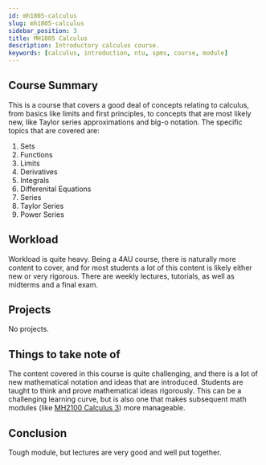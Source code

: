 ```yaml
---
id: mh1805-calculus
slug: mh1805-calculus
sidebar_position: 3
title: MH1805 Calculus
description: Introductory calculus course.
keywords: [calculus, introduction, ntu, spms, course, module]
---
```


## Course Summary

This is a course that covers a good deal of concepts relating to calculus, from basics like limits and first principles, to concepts that are most likely new, like Taylor series approximations and big-o notation. The specific topics that are covered are:

1. Sets
2. Functions
3. Limits
4. Derivatives
5. Integrals
6. Differenital Equations
7. Series
8. Taylor Series
9. Power Series

## Workload

Workload is quite heavy. Being a 4AU course, there is naturally more content to cover, and for most students a lot of this content is likely either new or very rigorous. There are weekly lectures, tutorials, as well as midterms and a final exam.

## Projects

No projects.

## Things to take note of

The content covered in this course is quite challenging, and there is a lot of new mathematical notation and ideas that are introduced. Students are taught to think and prove mathematical ideas rigorously. This can be a challenging learning curve, but is also one that makes subsequent math modules (like [MH2100 Calculus 3](../Y3S1/MH2100%20Calculus%203.md)) more manageable.

## Conclusion

Tough module, but lectures are very good and well put together.
